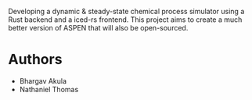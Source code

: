 Developing a dynamic & steady-state chemical process simulator using a Rust backend and a iced-rs frontend. This project aims to create a much better version of ASPEN that will also be open-sourced.

# Authors

- Bhargav Akula
- Nathaniel Thomas
